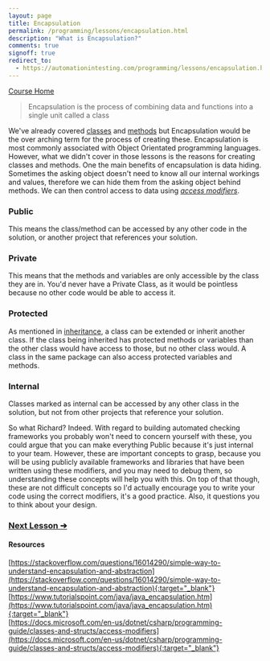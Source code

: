```yaml
---
layout: page
title: Encapsulation
permalink: /programming/lessons/encapsulation.html
description: "What is Encapsulation?"
comments: true
signoff: true
redirect_to:
  - https://automationintesting.com/programming/lessons/encapsulation.html
---
```

[Course Home](../course)

>Encapsulation is the process of combining data and functions into a single unit called a class

We've already covered [classes](/programming/lessons/classesandobjects) and [methods](/programming/lessons/methodsandparameters) but Encapsulation would be the over arching term for the process of creating these. Encapsulation is most commonly associated with Object Orientated programming languages. However, what we didn't cover in those lessons is the reasons for creating classes and methods. One the main benefits of encapsulation is data hiding. Sometimes the asking object doesn't need to know all our internal workings and values, therefore we can hide them from the asking object behind methods. We can then control access to data using [*access modifiers*](https://stackoverflow.com/questions/1020749/what-are-public-private-and-protected-in-object-oriented-programming).

### Public
This means the class/method can be accessed by any other code in the solution, or another project that references your solution.

### Private
This means that the methods and variables are only accessible by the class they are in. You'd never have a Private Class, as it would be pointless because no other code would be able to access it.

### Protected
As mentioned in [inheritance](/programming/lessons/inheritance), a class can be extended or inherit another class. If the class being inherited has protected methods or variables than the other class would have access to those, but no other class would. A class in the same package can also access protected variables and methods. 

### Internal
Classes marked as internal can be accessed by any other class in the solution, but not from other projects that reference your solution.

So what Richard? Indeed. With regard to building automated checking frameworks you probably won't need to concern yourself with these, you could argue that you can make everything Public because it's just internal to your team. However, these are important concepts to grasp, because you will be using publicly available frameworks and libraries that have been written using these modifiers, and you may need to debug them, so understanding these concepts will help you with this. On top of that though, these are not difficult concepts so I'd actually encourage you to write your code using the correct modifiers, it's a good practice. Also, it questions you to think about your design.

### [Next Lesson &#10132;](../lessons/inheritance)

#### Resources
[https://stackoverflow.com/questions/16014290/simple-way-to-understand-encapsulation-and-abstraction](https://stackoverflow.com/questions/16014290/simple-way-to-understand-encapsulation-and-abstraction){:target="_blank"}  
[https://www.tutorialspoint.com/java/java_encapsulation.htm](https://www.tutorialspoint.com/java/java_encapsulation.htm){:target="_blank"}  
[https://docs.microsoft.com/en-us/dotnet/csharp/programming-guide/classes-and-structs/access-modifiers](https://docs.microsoft.com/en-us/dotnet/csharp/programming-guide/classes-and-structs/access-modifiers){:target="_blank"}
